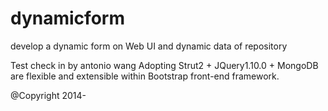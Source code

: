 dynamicform
===========

develop a dynamic form on Web UI and dynamic data of repository

Test check in by antonio wang
Adopting Strut2 + JQuery1.10.0 + MongoDB are flexible and extensible within Bootstrap front-end framework.

@Copyright 2014-
